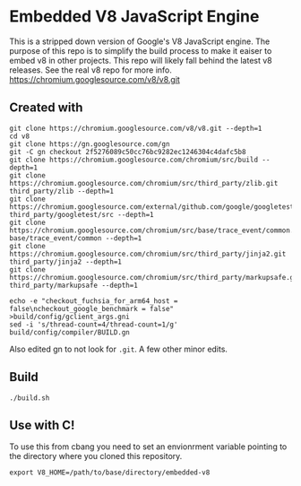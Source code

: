 Embedded V8 JavaScript Engine
=============
This is a stripped down version of Google's V8 JavaScript engine.
The purpose of this repo is to simplify the build process to make it
eaiser to embed v8 in other projects.  This repo will likely fall
behind the latest v8 releases.  See the real v8 repo for more info.
https://chromium.googlesource.com/v8/v8.git

## Created with

```
git clone https://chromium.googlesource.com/v8/v8.git --depth=1
cd v8
git clone https://gn.googlesource.com/gn
git -C gn checkout 2f5276089c50cc76bc9282ec1246304c4dafc5b8
git clone https://chromium.googlesource.com/chromium/src/build --depth=1
git clone https://chromium.googlesource.com/chromium/src/third_party/zlib.git third_party/zlib --depth=1
git clone https://chromium.googlesource.com/external/github.com/google/googletest.git third_party/googletest/src --depth=1
git clone https://chromium.googlesource.com/chromium/src/base/trace_event/common.git base/trace_event/common --depth=1
git clone https://chromium.googlesource.com/chromium/src/third_party/jinja2.git third_party/jinja2 --depth=1
git clone https://chromium.googlesource.com/chromium/src/third_party/markupsafe.git third_party/markupsafe --depth=1

echo -e "checkout_fuchsia_for_arm64_host = false\ncheckout_google_benchmark = false" >build/config/gclient_args.gni
sed -i 's/thread-count=4/thread-count=1/g' build/config/compiler/BUILD.gn
```

Also edited gn to not look for ``.git``.  A few other minor edits.

## Build

    ./build.sh

## Use with C!

To use this from cbang you need to set an envionrment variable pointing to the
directory where you cloned this repository.

    export V8_HOME=/path/to/base/directory/embedded-v8
